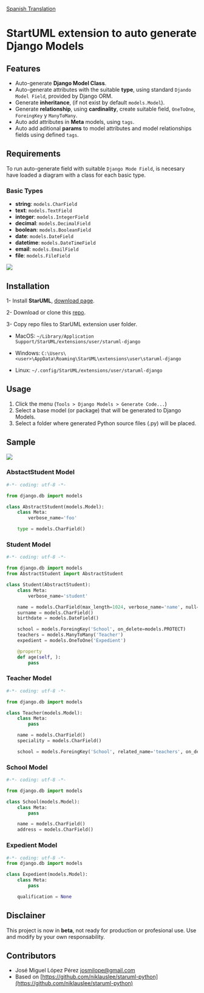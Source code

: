 [Spanish Translation]() 

# StartUML extension to auto generate Django Models


## Features

- Auto-generate **Django Model Class**.
- Auto-generate attributes with the suitable **type**, using standard ``Djando Model Field``, provided by Django ORM.
- Generate **inheritance**, (if not exist by default ``models.Model``).
- Generate **relationship**, using **cardinality**, create suitable field,  ``OneToOne``, ``ForeingKey`` y ``ManyToMany``.
- Auto add attributes in **Meta** models, using ``tags``.
- Auto add aditional **params** to model attributes and model relationships fields using defined ``tags``.


## Requirements

To run auto-generate field with suitable ``Django Mode Field``, is necesary  
have loaded a diagram with a class for each basic type.

### Basic Types

- **string**:  ``models.CharField``
- **text**:  ``models.TextField``
- **integer**:   ``models.IntegerField``
- **decimal**:  ``models.DecimalField``
- **boolean**:   ``models.BooleanField``
- **date**:   ``models.DateField``
- **datetime**:   ``models.DateTimeField``
- **email**:  ``models.EmailField``
- **file**:  ``models.FileField``

![](https://raw.githubusercontent.com/josemlp91/staruml-django/master/docs/images/basic_types.png)



## Installation

1- Install **StarUML**,  [download page](http://staruml.io/download).

2- Download or clone this [repo](https://github.com/josemlp91/staruml-django).

3- Copy repo files to StarUML extension user folder.

-	MacOS: `~/Library/Application Support/StarUML/extensions/user/staruml-django`

- Windows: `C:\Users\<user>\AppData\Roaming\StarUML\extensions\user\staruml-django`
- Linux: `~/.config/StarUML/extensions/user/staruml-django`



## Usage

1. Click the menu (`Tools > Django Models > Generate Code...`)
2. Select a base model (or package) that will be generated to Django Models.
3. Select a folder where generated Python source files (.py) will be placed.



## Sample


![](https://raw.githubusercontent.com/josemlp91/staruml-django/master/docs/images/example_diagram.png)


### AbstactStudent Model
```python
#-*- coding: utf-8 -*-

from django.db import models

class AbstractStudent(models.Model):
    class Meta:
        verbose_name='foo'

    type = models.CharField()
```


### Student Model
```python
#-*- coding: utf-8 -*-

from django.db import models
from AbstractStudent import AbstractStudent

class Student(AbstractStudent):
    class Meta:
        verbose_name='student'

    name = models.CharField(max_length=1024, verbose_name='name', null=True)
    surname = models.CharField()
    birthdate = models.DateField()

    school = models.ForeingKey('School', on_delete=models.PROTECT)
    teachers = models.ManyToMany('Teacher')
    expedient = models.OneToOne('Expedient')

    @property
    def age(self, ):
        pass

```

### Teacher Model
```python
#-*- coding: utf-8 -*-

from django.db import models

class Teacher(models.Model):
    class Meta:
        pass

    name = models.CharField()
    speciality = models.CharField()

    school = models.ForeingKey('School', related_name='teachers', on_delete=models.PROTECT)

```

### School Model


```python
#-*- coding: utf-8 -*-

from django.db import models

class School(models.Model):
    class Meta:
        pass

    name = models.CharField()
    address = models.CharField()
```

### Expedient Model

```python
#-*- coding: utf-8 -*-
from django.db import models

class Expedient(models.Model):
    class Meta:
        pass

    qualification = None

```

## Disclainer
This project is now in **beta**, not ready for production or profesional use.
Use and modify by your own responsability.

## Contributors

- José Miguel López Pérez [josmilope@gmail.com](josmilope@gmail.com)
- Based on [https://github.com/niklauslee/staruml-python](https://github.com/niklauslee/staruml-python)